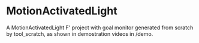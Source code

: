 # MotionActivatedLight
A MotionActivatedLight F' project with goal monitor generated from scratch by tool_scratch, as shown in demostration videos in /demo.
